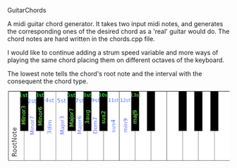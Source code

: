GuitarChords

A midi guitar chord generator. It takes two input midi notes, and generates the corresponding ones of the desired chord as a 'real' guitar would do.
The chord notes are hard written in the chords.cpp file.

I would like to continue adding a strum speed variable and more ways of playing the same chord placing them on different octaves of the keyboard.

The lowest note tells the chord's root note and the interval with the consequent the chord type.

![alt text](https://github.com/Haradai/GuitarChords/blob/master/keyboard_ref.png?raw=true)

